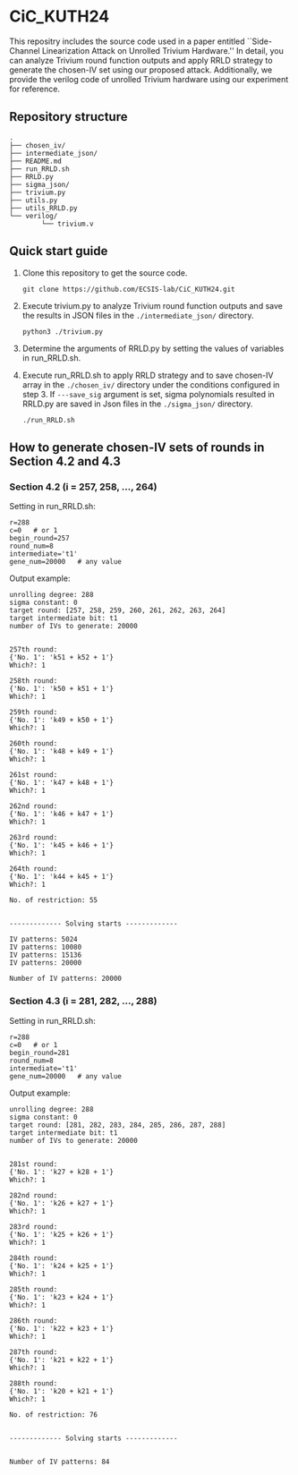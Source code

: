 # CiC_KUTH24
This repositry includes the source code used in a paper entitled ``Side-Channel Linearization Attack on Unrolled Trivium Hardware.'' In detail, you can analyze Trivium round function outputs and apply RRLD strategy to generate the chosen-IV set using our proposed attack. Additionally, we provide the verilog code of unrolled Trivium hardware using our experiment for reference.

## Repository structure
```
.
├── chosen_iv/
├── intermediate_json/
├── README.md
├── run_RRLD.sh
├── RRLD.py
├── sigma_json/
├── trivium.py
├── utils.py
├── utils_RRLD.py
└── verilog/
        └── trivium.v 
```

## Quick start guide

1. Clone this repository to get the source code.

    ```git clone https://github.com/ECSIS-lab/CiC_KUTH24.git```

2. Execute trivium.py to analyze Trivium round function outputs and save the results in JSON files in the ```./intermediate_json/``` directory.

    ```python3 ./trivium.py```

3. Determine the arguments of RRLD.py by setting the values of variables in run_RRLD.sh.

4. Execute run_RRLD.sh to apply RRLD strategy and to save chosen-IV array in the ```./chosen_iv/``` directory under the conditions configured in step 3. If ```---save_sig``` argument is set, sigma polynomials resulted in RRLD.py are saved in Json files in the ```./sigma_json/``` directory.

    ```./run_RRLD.sh```


## How to generate chosen-IV sets of rounds in Section 4.2 and 4.3

### Section 4.2 (i = 257, 258, ..., 264)

Setting in run_RRLD.sh:
```
r=288
c=0   # or 1
begin_round=257
round_num=8
intermediate='t1'
gene_num=20000   # any value
```

Output example:
```
unrolling degree: 288
sigma constant: 0
target round: [257, 258, 259, 260, 261, 262, 263, 264]
target intermediate bit: t1
number of IVs to generate: 20000


257th round:
{'No. 1': 'k51 + k52 + 1'}
Which?: 1

258th round:
{'No. 1': 'k50 + k51 + 1'}
Which?: 1

259th round:
{'No. 1': 'k49 + k50 + 1'}
Which?: 1

260th round:
{'No. 1': 'k48 + k49 + 1'}
Which?: 1

261st round:
{'No. 1': 'k47 + k48 + 1'}
Which?: 1

262nd round:
{'No. 1': 'k46 + k47 + 1'}
Which?: 1

263rd round:
{'No. 1': 'k45 + k46 + 1'}
Which?: 1

264th round:
{'No. 1': 'k44 + k45 + 1'}
Which?: 1

No. of restriction: 55


------------- Solving starts -------------

IV patterns: 5024
IV patterns: 10080
IV patterns: 15136
IV patterns: 20000

Number of IV patterns: 20000
```

### Section 4.3 (i = 281, 282, ..., 288)

Setting in run_RRLD.sh:
```
r=288
c=0   # or 1
begin_round=281
round_num=8
intermediate='t1'
gene_num=20000   # any value
```

Output example:
```
unrolling degree: 288
sigma constant: 0
target round: [281, 282, 283, 284, 285, 286, 287, 288]
target intermediate bit: t1
number of IVs to generate: 20000


281st round:
{'No. 1': 'k27 + k28 + 1'}
Which?: 1

282nd round:
{'No. 1': 'k26 + k27 + 1'}
Which?: 1

283rd round:
{'No. 1': 'k25 + k26 + 1'}
Which?: 1

284th round:
{'No. 1': 'k24 + k25 + 1'}
Which?: 1

285th round:
{'No. 1': 'k23 + k24 + 1'}
Which?: 1

286th round:
{'No. 1': 'k22 + k23 + 1'}
Which?: 1

287th round:
{'No. 1': 'k21 + k22 + 1'}
Which?: 1

288th round:
{'No. 1': 'k20 + k21 + 1'}
Which?: 1

No. of restriction: 76


------------- Solving starts -------------


Number of IV patterns: 84
```
